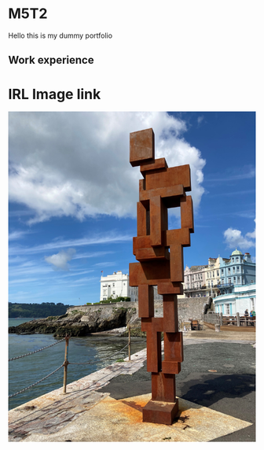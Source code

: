 # M5T2

Hello this is my dummy portfolio

## Work experience 

# IRL Image link

![Url link](assets/Gormley.jpg)

###

